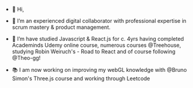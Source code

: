 - 👋 Hi,

- 👀 I’m an experienced digital collaborator with professional expertise in scrum mastery & product management.

- 🧠 I’m have studied Javascript & React.js for c. 4yrs having completed Academinds Udemy online course, numerous courses @Treehouse, studying Robin Weiruch's - Road to React and of course following @Theo-gg!
- 📚 I am now working on improving my webGL knowledge with @Bruno Simon's Three.js course and working through Leetcode
